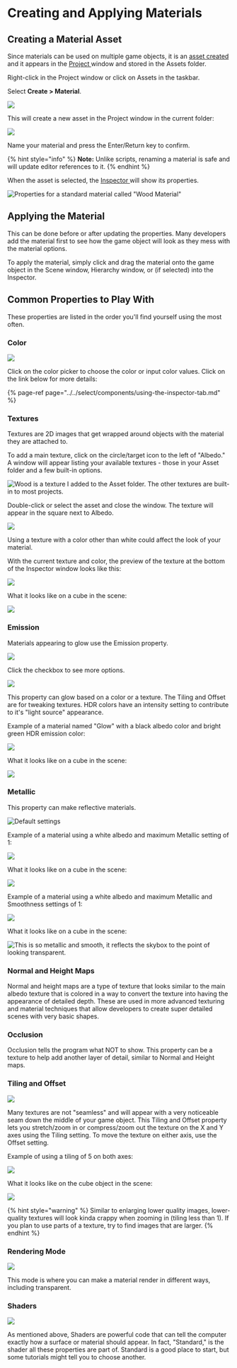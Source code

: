 # Creating and Applying Materials

## Creating a Material Asset

Since materials can be used on multiple game objects, it is an [asset created](../../create/create-assets.md) and it appears in the [Project ](../../the-unity-interface/the-tabs/project-tab.md)window and stored in the Assets folder.

Right-click in the Project window or click on Assets in the taskbar.

Select **Create &gt; Material**.

![](../../.gitbook/assets/image%20%2862%29.png)

This will create a new asset in the Project window in the current folder:

![](../../.gitbook/assets/image%20%2879%29.png)

Name your material and press the Enter/Return key to confirm.

{% hint style="info" %}
**Note:** Unlike scripts, renaming a material is safe and will update editor references to it.
{% endhint %}

When the asset is selected, the [Inspector ](../../the-unity-interface/the-tabs/inspector-tab.md)will show its properties.

![Properties for a standard material called &quot;Wood Material&quot;](../../.gitbook/assets/image%20%28145%29.png)

## **Applying the Material**

This can be done before or after updating the properties. Many developers add the material first to see how the game object will look as they mess with the material options.

To apply the material, simply click and drag the material onto the game object in the Scene window, Hierarchy window, or \(if selected\) into the Inspector.

## **Common Properties to Play With**

These properties are listed in the order you'll find yourself using the most often.

### **Color**

![](../../.gitbook/assets/image%20%28119%29.png)

Click on the color picker to choose the color or input color values. Click on the link below for more details:

{% page-ref page="../../select/components/using-the-inspector-tab.md" %}

### **Textures**

Textures are 2D images that get wrapped around objects with the material they are attached to. 

To add a main texture, click on the circle/target icon to the left of "Albedo." A window will appear listing your available textures - those in your Asset folder and a few built-in options.

![Wood is a texture I added to the Asset folder. The other textures are built-in to most projects.](../../.gitbook/assets/image%20%2835%29.png)

Double-click or select the asset and close the window. The texture will appear in the square next to Albedo.

![](../../.gitbook/assets/image%20%2825%29.png)

Using a texture with a color other than white could affect the look of your material.

With the current texture and color, the preview of the texture at the bottom of the Inspector window looks like this:

![](../../.gitbook/assets/image%20%2876%29.png)

What it looks like on a cube in the scene:

![](../../.gitbook/assets/image%20%28139%29.png)

### **Emission**

Materials appearing to glow use the Emission property.

![](../../.gitbook/assets/image%20%2899%29.png)

Click the checkbox to see more options.

![](../../.gitbook/assets/image%20%2819%29.png)

This property can glow based on a color or a texture. The Tiling and Offset are for tweaking textures. HDR colors have an intensity setting to contribute to it's "light source" appearance.

Example of a material named "Glow" with a black albedo color and bright green HDR emission color:

![](../../.gitbook/assets/image%20%2818%29.png)

What it looks like on a cube in the scene:

![](../../.gitbook/assets/image%20%28136%29.png)

### **Metallic**

This property can make reflective materials.

![Default settings](../../.gitbook/assets/image%20%2864%29.png)

Example of a material using a white albedo and maximum Metallic setting of 1:

![](../../.gitbook/assets/image%20%2829%29.png)

What it looks like on a cube in the scene:

![](../../.gitbook/assets/image%20%2855%29.png)

Example of a material using a white albedo and maximum Metallic and Smoothness settings of 1:

![](../../.gitbook/assets/image%20%2871%29.png)

What it looks like on a cube in the scene:

![This is so metallic and smooth, it reflects the skybox to the point of looking transparent.](../../.gitbook/assets/image%20%28137%29.png)

### **Normal and Height Maps**

Normal and height maps are a type of texture that looks similar to the main albedo texture that is colored in a way to convert the texture into having the appearance of detailed depth. These are used in more advanced texturing and material techniques that allow developers to create super detailed scenes with very basic shapes.

### **Occlusion**

Occlusion tells the program what NOT to show. This property can be a texture to help add another layer of detail, similar to Normal and Height maps.

### **Tiling and Offset**

![](../../.gitbook/assets/image%20%2834%29.png)

Many textures are not "seamless" and will appear with a very noticeable seam down the middle of your game object. This Tiling and Offset property lets you stretch/zoom in or compress/zoom out the texture on the X and Y axes using the Tiling setting. To move the texture on either axis, use the Offset setting.

Example of using a tiling of 5 on both axes:

![](../../.gitbook/assets/image%20%28123%29.png)

What it looks like on the cube object in the scene:

![](../../.gitbook/assets/image%20%28118%29.png)

{% hint style="warning" %}
Similar to enlarging lower quality images, lower-quality textures will look kinda crappy when zooming in \(tiling less than 1\). If you plan to use parts of a texture, try to find images that are larger.
{% endhint %}

### **Rendering Mode**

![](../../.gitbook/assets/image%20%28103%29.png)

This mode is where you can make a material render in different ways, including transparent.

### **Shaders**

![](../../.gitbook/assets/image%20%2824%29.png)

As mentioned above, Shaders are powerful code that can tell the computer exactly how a surface or material should appear. In fact, "Standard," is the shader all these properties are part of. Standard is a good place to start, but some tutorials might tell you to choose another. 

